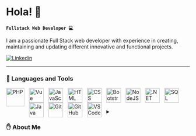 # Hola! 👋

**`Fullstack Web Developer 💻`**

I am a passionate Full Stack web developer with experience in creating, maintaining and updating different innovative and functional projects.

<p align="left">
  <a href="https://www.linkedin.com/in/nicanor-suares/" target="_blank">
     <img alt="Linkedin" title="LinkedIn" src="https://custom-icon-badges.demolab.com/badge/-Linkedin-blue?style=for-the-badge&logo=person-add&logoColor=white"/></a> 
</p>

---

### 🧰 Languages and Tools

<img align="left" alt="PHP" width="50px" style="padding-right:10px;" src="https://cdn.jsdelivr.net/gh/devicons/devicon/icons/php/php-original.svg"/>
<img align="left" alt="Vue" width="40px" style="padding-right:10px;" src="https://cdn.jsdelivr.net/gh/devicons/devicon/icons/vuejs/vuejs-original.svg"/>
<img align="left" alt="JavaScript" width="40px" style="padding-right:10px;" src="https://cdn.jsdelivr.net/gh/devicons/devicon/icons/javascript/javascript-plain.svg" />
<img align="left" alt="HTML" width="40px" style="padding-right:10px;" src="https://cdn.jsdelivr.net/gh/devicons/devicon/icons/html5/html5-plain.svg" />
<img align="left" alt="CSS" width="40px" style="padding-right:10px;" src="https://cdn.jsdelivr.net/gh/devicons/devicon/icons/css3/css3-plain.svg" />
<img align="left" alt="Bootstrap" width="40px" style="padding-right:10px;" src="https://cdn.jsdelivr.net/gh/devicons/devicon/icons/bootstrap/bootstrap-original.svg"/>
<img align="left" alt="NodeJS" width="40px" style="padding-right:10px;" src="https://cdn.jsdelivr.net/gh/devicons/devicon/icons/nodejs/nodejs-original.svg" />
<img align="left" alt=".NET" width="40px" style="padding-right:10px;" src="https://cdn.jsdelivr.net/gh/devicons/devicon/icons/dot-net/dot-net-original.svg"/>
<img align="left" alt="SQL" width="40px" style="padding-right:10px;" src="https://cdn.jsdelivr.net/gh/devicons/devicon/icons/mysql/mysql-original.svg"/>
<img align="left" alt="Java" width="40px" style="padding-right:10px;" src="https://cdn.jsdelivr.net/gh/devicons/devicon/icons/java/java-original.svg"/>
<img align="left" alt="Git" width="40px" style="padding-right:10px;" src="https://cdn.jsdelivr.net/gh/devicons/devicon/icons/git/git-original.svg" />
<img align="left" alt="GitHub" width="40px" style="padding-right:10px;" src="https://cdn.jsdelivr.net/gh/devicons/devicon/icons/github/github-original.svg" />
<img align="left" alt="VSCode" width="40px" style="padding-right:10px;" src="https://cdn.jsdelivr.net/gh/devicons/devicon/icons/vscode/vscode-original.svg" />
<br />

#

<details>
 <summary><h3>✋ About Me</h3></summary>
👨‍💻 I am a passionate Full Stack web developer with experience in creating, maintaining and updating different innovative and functional projects.
Currently, I have roles in two spaces alongside talented teams: as a developer at Gestioo and as a freelancer collaborating with Maza University.

💼 My focus in web development goes beyond writing code; I'm passionate about creating solutions that improve user experience and have a positive impact on the digital world. Over the past 2 years, I have worked on challenging projects that have allowed me to improve my technical skills and my ability to tackle complex problems.
At Gestioo, I am part of a highly collaborative team that is constantly looking for innovative ways to tackle different challenges. 
As a freelance programmer, I have the privilege of contributing to the educational environment at Maza University, where I can apply my skills to create effective and engaging educational solutions.
My technical skills include PHP, JavaScript, Vue.js, HTML, Bootstrap, among others. And I am looking forward to keep learning and adopting new technologies.

🌄 Outside of the digital world, my passion is physical activity and the mountains. I am a personal trainer and challenge my physical and mental limits by training, long distance running and climbing. Staying physically active is essential to me. I am also a mate enthusiast, an Argentine tradition that I enjoy sharing with friends and family.

🚀 My goal is to continue to grow as a developer and leader. I believe in the importance of building technology solutions that have a positive impact on people's lives. I value organization and effective communication in a team.

🎓 My studies include courses from the University of Alicante and the Complutense University of Madrid through Google Actívate, as well as the upcoming completion of the Tecnicatura Universitaria de Desarrollo de Software from the University of La Punta.


👋 I want to keep growing as a developer, using my experience and passion to deliver exceptional results in every project I participate in. I'm open to new opportunities and collaborations, so feel free to contact me if you think we can work together on a new project.

<!--
**Nicanor-Suares/Nicanor-Suares** is a ✨ _special_ ✨ repository because its `README.md` (this file) appears on your GitHub profile.

Here are some ideas to get you started:

- 🔭 I’m currently working on ...
- 🌱 I’m currently learning ...
- 👯 I’m looking to collaborate on ...
- 🤔 I’m looking for help with ...
- 💬 Ask me about ...
- 📫 How to reach me: ...
- 😄 Pronouns: ...
- ⚡ Fun fact: ...
-->
